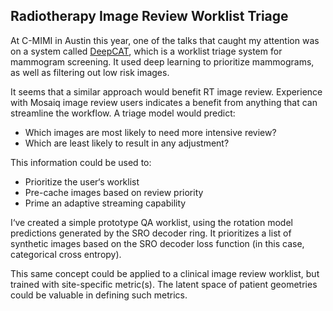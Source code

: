 Radiotherapy Image Review Worklist Triage
-----------------
At C-MIMI in Austin this year, one of the talks that caught my attention was on a system called [DeepCAT](https://www.auntminnie.com/index.aspx?sec=sup&sub=aic&pag=dis&ItemID=126625), which is a worklist triage system for mammogram screening.  It used deep learning to prioritize mammograms, as well as filtering out low risk images.

It seems that a similar approach would benefit RT image review.  Experience with Mosaiq image review users indicates a benefit from anything that can streamline the workflow.  A triage model would predict:
* Which images are most likely to need more intensive review?
* Which are least likely to result in any adjustment?

This information could be used to:
* Prioritize the user‘s worklist
* Pre-cache images based on review priority
* Prime an adaptive streaming capability

I‘ve created a simple prototype QA worklist, using the rotation model predictions generated by the SRO decoder ring.  It prioritizes a list of synthetic images based on the SRO decoder loss function (in this case, categorical cross entropy).

This same concept could be applied to a clinical image review worklist, but trained with site-specific metric(s).  The latent space of patient geometries could be valuable in defining such metrics.

